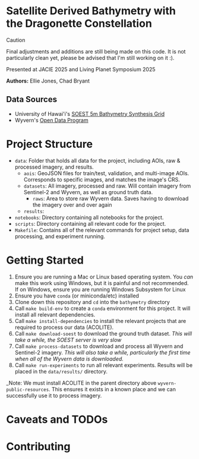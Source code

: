 # Satellite Derived Bathymetry with the Dragonette Constellation

> [!CAUTION]
> Final adjustments and additions are still being made on this code.
> It is not particularly clean yet, please be advised that I'm still
> working on it :).

Presented at JACIE 2025 and Living Planet Symposium 2025

**Authors:** Ellie Jones, Chad Bryant

## Data Sources
- University of Hawai'i's [SOEST 5m Bathymetry Synthesis Grid](https://www.soest.hawaii.edu/hmrg/multibeam/bathymetry.php)
- Wyvern's [Open Data Program](https://opendata.wyvern.space/#/?.language=en)

# Project Structure

- `data`: Folder that holds all data for the project, including AOIs, raw & processed imagery, and results.
    - `aois`: GeoJSON files for train/test, validation, and multi-image AOIs. Corresponds to specific images, and matches the image's CRS.
    - `datasets`: All imagery, processed and raw. Will contain imagery from Sentinel-2 and Wyvern, as well as ground truth data.
        - `raws`: Area to store raw Wyvern data. Saves having to download the imagery over and over again
    - `results`:
- `notebooks`: Directory containing all notebooks for the project.
- `scripts`: Directory containing all relevant code for the project.
- `Makefile`: Contains all of the relevant commands for project setup, data processing, and experiment running.

# Getting Started

1. Ensure you are running a Mac or Linux based operating system. You _can_ make this work using Windows, but it is painful and not recommended. If on Windows, ensure you are running Windows Subsystem for Linux
2. Ensure you have `conda` (or miniconda/etc) installed
3. Clone down this repository and `cd` into the `bathymetry` directory
4. Call `make build-env` to create a `conda` environment for this project. It will install all relevant dependencies.
5. Call `make install-dependencies` to install the relevant projects that are required to process our data (ACOLITE).
6. Call `make download-soest` to download the ground truth dataset. _This will take a while, the SOEST server is very slow_
7. Call `make process-datasets` to download and process all Wyvern and Sentinel-2 imagery. _This will also take a while, particularly the first time when all of the Wyvern data is downloaded._
8. Call `make run-experiments` to run all relevant experiments. Results will be placed in the `data/results/` directory.

_Note: We must install ACOLITE in the parent directory above `wyvern-public-resources`. This ensures it exists in a known place and we can successfully use it to process imagery.

# Caveats and TODOs

# Contributing
